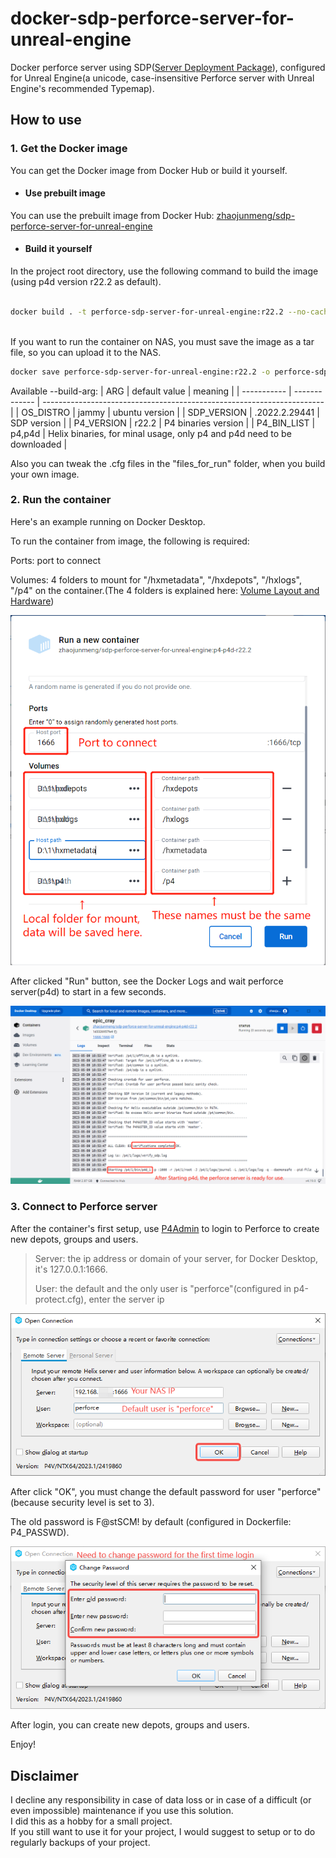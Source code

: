 # docker-sdp-perforce-server-for-unreal-engine

Docker perforce server using SDP([Server Deployment Package](https://swarm.workshop.perforce.com/projects/perforce-software-sdp)), configured for Unreal Engine(a unicode, case-insensitive Perforce server with Unreal Engine's recommended Typemap).

## How to use

### 1. Get the Docker image

You can get the Docker image from Docker Hub or build it yourself.

* #### Use prebuilt image

You can use the prebuilt image from Docker Hub: [zhaojunmeng/sdp-perforce-server-for-unreal-engine](https://registry.hub.docker.com/r/zhaojunmeng/sdp-perforce-server-for-unreal-engine/)

* #### Build it yourself

In the project root directory, use the following command to build the image (using p4d version r22.2 as default).

```bash

docker build . -t perforce-sdp-server-for-unreal-engine:r22.2 --no-cache
    
```

If you want to run the container on NAS, you must save the image as a tar file, so you can upload it to the NAS.

```bash
docker save perforce-sdp-server-for-unreal-engine:r22.2 -o perforce-sdp-server-for-unreal-engine-r22.2.tar
```

Available --build-arg:
| ARG         | default value | meaning                                                                |
| ----------- | ------------- | ---------------------------------------------------------------------- |
| OS_DISTRO   | jammy         | ubuntu version                                                         |
| SDP_VERSION | .2022.2.29441 | SDP version                                                            |
| P4_VERSION  | r22.2         | P4 binaries version                                                    |
| P4_BIN_LIST | p4,p4d        | Helix binaries, for minal usage, only p4 and p4d need to be downloaded |

Also you can tweak the .cfg files in the "files_for_run" folder, when you build your own image.

### 2. Run the container

Here's an example running on Docker Desktop.

To run the container from image, the following is required:

Ports: port to connect

Volumes: 4 folders to mount for "/hxmetadata", "/hxdepots", "/hxlogs", "/p4" on the container.(The 4 folders is explained here: [Volume Layout and Hardware](https://swarm.workshop.perforce.com/projects/perforce-software-sdp/view/main/doc/SDP_Guide.Unix.html#_volume_layout_and_hardware))

![Docker parameters](docs/images/RunningOnDockerDesktop_1.png)

After clicked "Run" button, see the Docker Logs and wait perforce server(p4d) to start in a few seconds.

![Logs output](docs/images/RunningOnDockerDesktop_2.png)

### 3. Connect to Perforce server

After the container's first setup, use [P4Admin](https://www.perforce.com/downloads/administration-tool) to login to Perforce to create new depots, groups and users.

>Server: the ip address or domain of your server, for Docker Desktop, it's 127.0.0.1:1666.
>
>User: the default and the only user is "perforce"(configured in p4-protect.cfg), enter the server ip

![Login as user perforce](docs/images/P4Admin_1.png)

After click "OK", you must change the default password for user "perforce" (because security level is set to 3).

The old password is F@stSCM! by default (configured in Dockerfile: P4_PASSWD).

![Change default password](docs/images/P4Admin_2.png)

After login, you can create new depots, groups and users.

Enjoy!

## Disclaimer

I decline any responsibility in case of data loss or in case of a difficult (or even impossible) maintenance if you use this solution.  
I did this as a hobby for a small project.  
If you still want to use it for your project, I would suggest to setup or to do regularly backups of your project.
